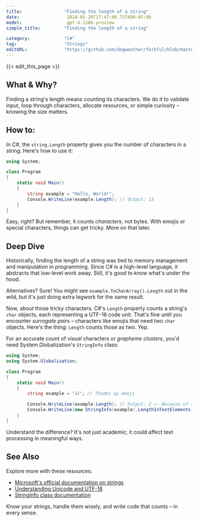 ```yaml
---
title:                "Finding the length of a string"
date:                  2024-01-20T17:47:08.737490-07:00
model:                 gpt-4-1106-preview
simple_title:         "Finding the length of a string"

category:             "C#"
tag:                  "Strings"
editURL:              "https://github.com/dogweather/forkful/blob/master/content/en/c-sharp/finding-the-length-of-a-string.md"
---
```


{{< edit_this_page >}}

## What & Why?

Finding a string's length means counting its characters. We do it to validate input, loop through characters, allocate resources, or simple curiosity – knowing the size matters.

## How to:

In C#, the `string.Length` property gives you the number of characters in a string. Here's how to use it:

```C#
using System;

class Program
{
    static void Main()
    {
        string example = "Hello, World!";
        Console.WriteLine(example.Length); // Output: 13
    }
}
```

Easy, right? But remember, it counts *characters*, not bytes. With emojis or special characters, things can get tricky. More on that later.

## Deep Dive

Historically, finding the length of a string was tied to memory management and manipulation in programming. Since C# is a high-level language, it abstracts that low-level work away. Still, it's good to know what's under the hood.

Alternatives? Sure! You might see `example.ToCharArray().Length` out in the wild, but it's just doing extra legwork for the same result.

Now, about those tricky characters. C#'s `Length` property counts a string's `char` objects, each representing a UTF-16 code unit. That's fine until you encounter *surrogate pairs* – characters like emojis that need two `char` objects. Here's the thing: `Length` counts those as two. Yep.

For an accurate count of *visual* characters or *grapheme clusters*, you'd need System.Globalization's `StringInfo` class:

```C#
using System;
using System.Globalization;

class Program
{
    static void Main()
    {
        string example = "👍"; // Thumbs up emoji

        Console.WriteLine(example.Length); // Output: 2 <- Because of the surrogate pair!
        Console.WriteLine(new StringInfo(example).LengthInTextElements); // Output: 1
    }
}
```

Understand the difference? It's not just academic; it could affect text processing in meaningful ways.

## See Also

Explore more with these resources:

- [Microsoft's official documentation on strings](https://docs.microsoft.com/en-us/dotnet/csharp/programming-guide/strings/)
- [Understanding Unicode and UTF-16](https://unicodebook.readthedocs.io/unicode_encodings.html)
- [StringInfo class documentation](https://docs.microsoft.com/en-us/dotnet/api/system.globalization.stringinfo?view=net-6.0)

Know your strings, handle them wisely, and write code that counts – in every sense.
